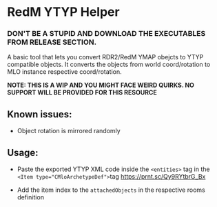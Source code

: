 # RedM YTYP Helper

### DON'T BE A STUPID AND DOWNLOAD THE EXECUTABLES FROM RELEASE SECTION.

A basic tool that lets you convert RDR2/RedM YMAP obejcts to YTYP compatible objects. It converts the objects from world coord/rotation to MLO instance respective coord/rotation.

**NOTE: THIS IS A WIP AND YOU MIGHT FACE WEIRD QUIRKS. NO SUPPORT WILL BE PROVIDED FOR THIS RESOURCE** 

## Known issues:
- Object rotation is mirrored randomly

## Usage:

- Paste the exported YTYP XML code inside the `<entities>` tag in the `<Item type="CMloArchetypeDef">`tag
https://prnt.sc/Qy9RYtbrG_Bx

- Add the item index to the `attachedObjects` in the respective rooms definition 